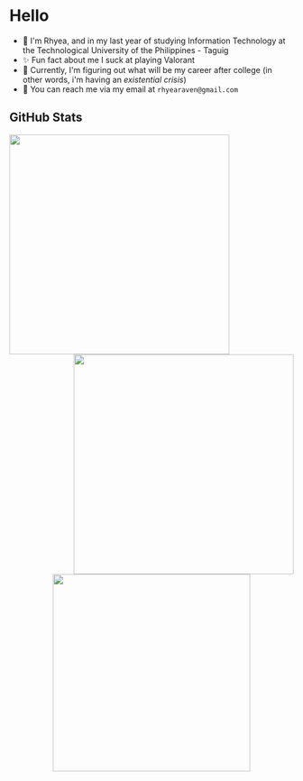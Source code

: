 # Hello
- 🌸 I'm Rhyea, and in my last year of studying Information Technology at the Technological University of the Philippines - Taguig 
- ✨ Fun fact about me I suck at playing Valorant
- 🌱 Currently, I'm figuring out what will be my career after college (in other words, i'm having an *existential crisis*)
- 💌 You can reach me via my email at `rhyearaven@gmail.com`

## GitHub Stats
<div align="center">
  <a href="https://github.com/anuraghazra/github-readme-stats">
    <img align="left" width=390 src="https://github-readme-stats.vercel.app/api?username=rosereyaaa&show_icons=true&theme=radical&rank_icon=github" />
  </a>
  <a href="https://git.io/streak-stats">
    <img align="right"  width=390 src="https://streak-stats.demolab.com?user=rosereyaaa&theme=radical"/>
  </a>
  <br><br><br><br><br><br><br><br>
  <a href="https://github.com/anuraghazra/github-readme-stats">
    <img width=350 align="center" src="https://github-readme-stats.vercel.app/api/top-langs/?username=rosereyaaa&layout=compact&theme=radical"/>
  </a>
</div>
